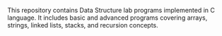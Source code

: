 This repository contains Data Structure lab programs implemented in C language.
It includes basic and advanced programs covering arrays, strings, linked lists, stacks, and recursion concepts.
